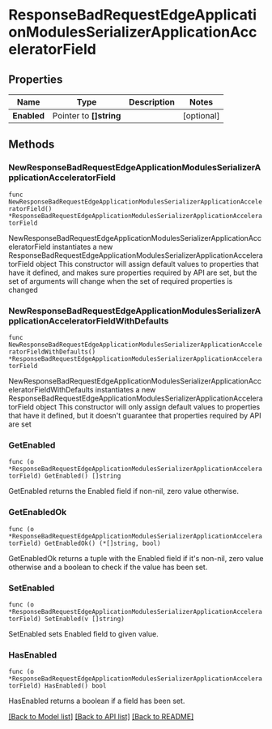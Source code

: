 # ResponseBadRequestEdgeApplicationModulesSerializerApplicationAcceleratorField

## Properties

Name | Type | Description | Notes
------------ | ------------- | ------------- | -------------
**Enabled** | Pointer to **[]string** |  | [optional] 

## Methods

### NewResponseBadRequestEdgeApplicationModulesSerializerApplicationAcceleratorField

`func NewResponseBadRequestEdgeApplicationModulesSerializerApplicationAcceleratorField() *ResponseBadRequestEdgeApplicationModulesSerializerApplicationAcceleratorField`

NewResponseBadRequestEdgeApplicationModulesSerializerApplicationAcceleratorField instantiates a new ResponseBadRequestEdgeApplicationModulesSerializerApplicationAcceleratorField object
This constructor will assign default values to properties that have it defined,
and makes sure properties required by API are set, but the set of arguments
will change when the set of required properties is changed

### NewResponseBadRequestEdgeApplicationModulesSerializerApplicationAcceleratorFieldWithDefaults

`func NewResponseBadRequestEdgeApplicationModulesSerializerApplicationAcceleratorFieldWithDefaults() *ResponseBadRequestEdgeApplicationModulesSerializerApplicationAcceleratorField`

NewResponseBadRequestEdgeApplicationModulesSerializerApplicationAcceleratorFieldWithDefaults instantiates a new ResponseBadRequestEdgeApplicationModulesSerializerApplicationAcceleratorField object
This constructor will only assign default values to properties that have it defined,
but it doesn't guarantee that properties required by API are set

### GetEnabled

`func (o *ResponseBadRequestEdgeApplicationModulesSerializerApplicationAcceleratorField) GetEnabled() []string`

GetEnabled returns the Enabled field if non-nil, zero value otherwise.

### GetEnabledOk

`func (o *ResponseBadRequestEdgeApplicationModulesSerializerApplicationAcceleratorField) GetEnabledOk() (*[]string, bool)`

GetEnabledOk returns a tuple with the Enabled field if it's non-nil, zero value otherwise
and a boolean to check if the value has been set.

### SetEnabled

`func (o *ResponseBadRequestEdgeApplicationModulesSerializerApplicationAcceleratorField) SetEnabled(v []string)`

SetEnabled sets Enabled field to given value.

### HasEnabled

`func (o *ResponseBadRequestEdgeApplicationModulesSerializerApplicationAcceleratorField) HasEnabled() bool`

HasEnabled returns a boolean if a field has been set.


[[Back to Model list]](../README.md#documentation-for-models) [[Back to API list]](../README.md#documentation-for-api-endpoints) [[Back to README]](../README.md)


